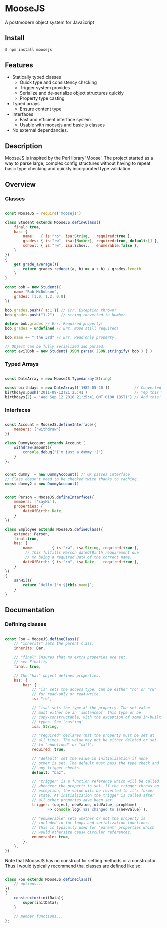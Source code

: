 # MooseJS
A postmodern object system for JavaScript

## Install
```sh
$ npm install moosejs
```

## Features
* Statically typed classes
  * Quick type and consistency checking
  * Trigger system provides
  * Serialize and de-serialize object structures quickly
  * Property type casting
* Typed arrays
  * Ensure content type
* Interfaces
  * Fast and efficient interface system
  * Usable with moosejs and basic js classes
* No external dependancies.

## Description

MooseJS is inspired by the Perl library 'Moose'. The project started
as a way to parse large, complex config structures without having to
repeat basic type checking and quickly incorporated type validation.

## Overview

### Classes

```js

const MooseJS = require('moosejs')

class Student extends MooseJS.defineClass({
    final: true,
    has: {
        name:   { is:"ro", isa:String,   required:true },
        grades: { is:"rw", isa:[Number], required:true, default:[] },
        school: { is:"rw", isa:School,   enumerable:false },
    }
})
{
    get grade_average(){
        return grades.reduce((a, b) => a + b) / grades.length
    }
}

const bob = new Student({
    name:"Bob McBobson",
    grades: [1.0, 1.2, 0.8]
})

bob.grades.push({ a:1 }) // Err. Exception thrown!
bob.grades.push("1.2")   // string converted to Number.

delete bob.grades // Err. Required property!
bob.grades = undefined // Err. Nope still required!

bob.name += " the 3rd" // Err. Read-only property.

// Object can be fully serialized and parsed.
const evilBob = new Student( JSON.parse( JSON.stringify( bob ) ) ) 

```

### Typed Arrays

```js

const DateArray = new MooseJS.TypedArray(String)

const birthdays = new DateArray(['1982-05-20'])           // Converted.
birthdays.push('2011-09-12T21:25:41')                     // Yep this too.
birthdays[2] = 'Wed Sep 12 2018 21:25:41 GMT+0100 (BST)') // And this!

```

### Interfaces

```js

const Account = MooseJS.defineInterface({
    members: ["withdraw"]
})

class DummyAccount extends Account {
    withdraw(amount){
        console.debug("I'm just a dummy :(")
    }
};


const dummy  = new DummyAccount() // OK passes interface
// Class doesn't need to be checked twice thanks to caching.
const dummy2 = new DummyAccount()


const Person = MooseJS.defineInterface({
    members: ['sayHi'],
    properties: {
        dateOfBirth: Date,
    }
})

class Employee extends MooseJS.defineClass({
    extends: Person,
    final:true,
    has: {
        name:        { is:"rw", isa:String, required:true },
         // This fulfills Person dateOfBirth requirement due
         // to being a required Date of the correct name.
        dateOfBirth: { is:"ro", isa:Date,   required:true },
    }
})
{
    sahHi(){
        return `Hello I'm ${this.name}`;
    }
}

```

## Documentation

### Defining classes

```js

const Foo = MooseJS.defineClass({
    // "inherits" sets the parent class.
	inherits: Bar,

    // "final" Ensures that no extra properies are set.
    // see Finality
	final: true,

    // The "has" object defines properties.
	has: {
		baz: {
			// "is" sets the access type. Can be either "ro" or "rw"
            // for read-only or read-write.
			is: "ro",

            // "isa" sets the type of the property. The set value
            // must either be an 'instanceof' this type or be
            // copy-constructable, with the exception of some in-built
            // types. See 'casting'.
            isa: String,

            // "required" declares that the property must be set at
            // all times. The value may not be either deleted or set
            // to "undefined" or "null".
            required: true,

            // "default" set the value in initialization if none
            // other is set. The default must pass the type check and
            // any trigger checks.
            default: "baz",

            // "trigger" is a function reference which will be called
            // whenever the property is set. If the trigger throws an
            // exception, the value will be reverted to it's former
            // state. At initialization the trigger is called after
            // all other properies have been set.
            trigger: (object, newValue, oldValue, propName)
                   => console.log(`baz changed to ${newValue}`),

            // "enumerable" sets whether or not the property is
            // included in for loops and serialization functions.
            // This is typically used for 'parent' properties which
            // would othersize cause circular references.
            enumerable: true,
		},
	},
})

```

Note that MooseJS has no construct for setting methods or a
constructor. Thus I would typically recommend that classes are
defined like so:

```js

class Foo extends MooseJS.defineClass({
	// options...
})
{
	constructor(initData){
        super(initData);
    }

    // member functions...
};

```

